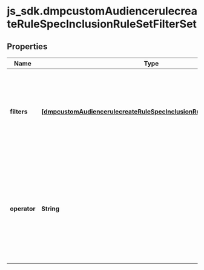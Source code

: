 # js_sdk.dmpcustomAudiencerulecreateRuleSpecInclusionRuleSetFilterSet

## Properties
Name | Type | Description | Notes
------------ | ------------- | ------------- | -------------
**filters** | [**[dmpcustomAudiencerulecreateRuleSpecInclusionRuleSetFilterSetFilters]**](dmpcustomAudiencerulecreateRuleSpecInclusionRuleSetFilterSetFilters.md) | An array of filters on previous audience actions and optionally also on URL keywords or parameters. Max size: 1. | [required] 
**operator** | **String** | Operator between filters in the filters object array. Enum value: OR. Within each inclusion rule, you can only specify one object in filters. | [required] 
